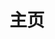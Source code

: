 ---
home: true
layout: BlogHome
icon: iconamoon:home-fill
title: 主页
heroImage: 
heroText: Neverland
heroFullScreen: true
tagline: 
projects:
  - icon: icon-park-solid:movie
    name: 家庭影院
    desc: 4K资源
    link: https://nas.ilyl.life:8091/

  - icon: fontisto:apple-music
    name: 音乐电台
    desc: 无损资源
    link: https://nas.ilyl.life:8089/music

  - icon: ph:book-fill
    name: 图书馆
    desc: 书籍资源
    link: #

  - icon: ic:baseline-photo-camera
    name: 图床
    desc: 4K资源
    link: #

  - icon: mdi:dot-net
    name: .NET
    desc: WPF、Xamarin、ABP
    link: #

  - icon: mdi:web-box
    name: Web
    desc: Vue
    link: #
  
  - icon: mdi:tools
    name: 工具箱
    desc: 疑难杂症
    link: #

footer: <a href="http://beian.miit.gov.cn" target="_blank">苏ICP备2021053735号-1</a>&nbsp;&nbsp;<img src="备案图标.png" alt="公网备案"/>&nbsp;&nbsp;<a href="http://www.beian.gov.cn/portal/registerSystemInfo?recordcode=32118302000302" target="_blank">苏公网安备32118302000302号</a>

copyright: Copyright ©️ 2021-现在 ilyl.life 版权所有 支持IPv6
---